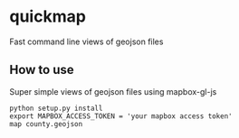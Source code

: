# quickmap
Fast command line views of geojson files


## How to use 
Super simple views of geojson files using mapbox-gl-js

 ```
 python setup.py install
 export MAPBOX_ACCESS_TOKEN = 'your mapbox access token'
 map county.geojson
 ```
 
 
 
 
 
